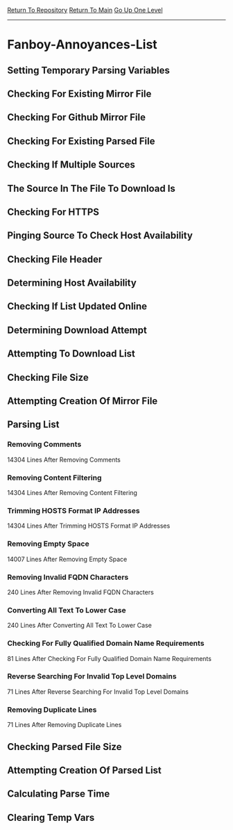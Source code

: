 [Return To Repository](https://github.com/deathbybandaid/piholeparser/)
[Return To Main](https://github.com/deathbybandaid/piholeparser/blob/master/RecentRunLogs/Mainlog.md)
[Go Up One Level](https://github.com/deathbybandaid/piholeparser/blob/master/RecentRunLogs/TopLevelScripts/30-Processing-External-Blacklists.md)
____________________________________
# Fanboy-Annoyances-List
## Setting Temporary Parsing Variables
## Checking For Existing Mirror File
## Checking For Github Mirror File
## Checking For Existing Parsed File
## Checking If Multiple Sources
## The Source In The File To Download Is
## Checking For HTTPS
## Pinging Source To Check Host Availability
## Checking File Header
## Determining Host Availability
## Checking If List Updated Online
## Determining Download Attempt
## Attempting To Download List
## Checking File Size
## Attempting Creation Of Mirror File
## Parsing List
### Removing Comments
14304 Lines After Removing Comments
### Removing Content Filtering
14304 Lines After Removing Content Filtering
### Trimming HOSTS Format IP Addresses
14304 Lines After Trimming HOSTS Format IP Addresses
### Removing Empty Space
14007 Lines After Removing Empty Space
### Removing Invalid FQDN Characters
240 Lines After Removing Invalid FQDN Characters
### Converting All Text To Lower Case
240 Lines After Converting All Text To Lower Case
### Checking For Fully Qualified Domain Name Requirements
81 Lines After Checking For Fully Qualified Domain Name Requirements
### Reverse Searching For Invalid Top Level Domains
71 Lines After Reverse Searching For Invalid Top Level Domains
### Removing Duplicate Lines
71 Lines After Removing Duplicate Lines
## Checking Parsed File Size
## Attempting Creation Of Parsed List
## Calculating Parse Time
## Clearing Temp Vars
